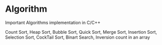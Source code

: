 # Algorithm
Important Algorithms implementation in C/C++

Count Sort, Heap Sort, Bubble Sort, Quick Sort, Merge Sort, Insertion Sort, Selection Sort, CockTail Sort, Binart Search, Inversion count in an array
